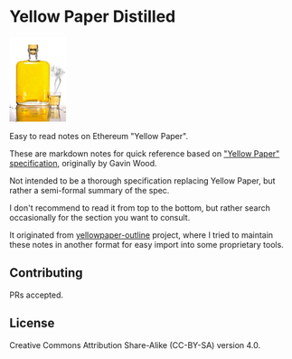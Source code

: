 # Yellow Paper Distilled

<div><img src="./assets/tequila.jpg" height="150px"/></div>

Easy to read notes on Ethereum "Yellow Paper".

These are markdown notes for quick reference based on ["Yellow Paper" specification](https://github.com/ethereum/yellowpaper), originally by Gavin Wood.

Not intended to be a thorough specification replacing Yellow Paper, but rather a semi-formal summary of the spec.

I don't recommend to read it from top to the bottom, but rather search occasionally for the section you want to consult.

It originated from [yellowpaper-outline](https://github.com/gumb0/yellowpaper-outline) project, where I tried to maintain these notes in another format for easy import into some proprietary tools.

## Contributing

PRs accepted.

## License

Creative Commons Attribution Share-Alike (CC-BY-SA) version 4.0.
